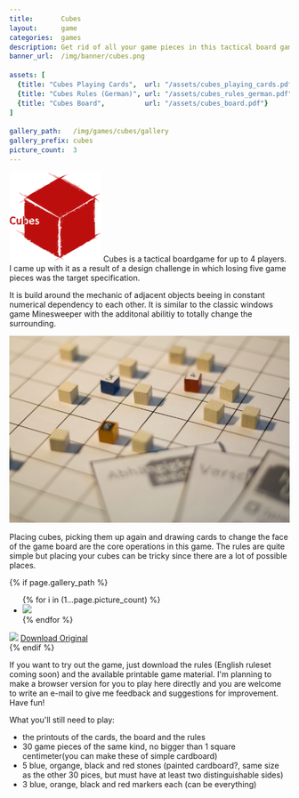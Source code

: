 ```yaml
---
title:       Cubes
layout:      game
categories:  games
description: Get rid of all your game pieces in this tactical board game.
banner_url:  /img/banner/cubes.png

assets: [
  {title: "Cubes Playing Cards",  url: "/assets/cubes_playing_cards.pdf"},
  {title: "Cubes Rules (German)", url: "/assets/cubes_rules_german.pdf"},
  {title: "Cubes Board",          url: "/assets/cubes_board.pdf"}
]

gallery_path:   /img/games/cubes/gallery
gallery_prefix: cubes
picture_count:  3
---
```


<img class="float left" src="/img/games/cubes/cubes-logo-small.png" alt="Cubes Logo">
Cubes is a tactical boardgame for up to 4 players.
I came up with it as a result of a design challenge in which losing five game
pieces was the target specification.

It is build around the mechanic of adjacent objects beeing in constant numerical
dependency to each other. It is similar to the classic windows game Minesweeper
with the additonal abilitiy to totally change the surrounding.

<img src="/img/games/cubes/cubes5.png" alt="Cubes">

Placing cubes, picking them up again and drawing cards to change the face of the
game board are the core operations in this game. The rules are quite simple but
placing your cubes can be tricky since there are a lot of possible places.

<!-- gallery snippet -->
{% if page.gallery_path %}
<div class="gallery">
  <ul>
    {% for i in (1...page.picture_count) %}
    <li>
      <a {% if i == 1 %}class="active"{% endif %}
         href="{{ page.gallery_path }}/{{ page.gallery_prefix }}-original-{{ i }}.png"
         data-preview-url="{{ page.gallery_path }}/{{ page.gallery_prefix }}-preview-{{ i }}.png">
        <img src="{{ page.gallery_path }}/{{ page.gallery_prefix }}-thumb-{{ i }}.png" />
      </a>
    </li>
    {% endfor %}
  </ul>

  <div class="display-wrapper">
    <img src="{{ page.gallery_path }}/{{ page.gallery_prefix }}-preview-1.png" />
    <a href="{{ page.gallery_path }}/{{ page.gallery_prefix }}-original-1.png">Download Original</a>
  </div>
</div>
{% endif %}
<!-- gallery snippet -->

If you want to try out the game, just download the rules (English ruleset coming
soon) and the available printable game material. I'm planning to make a browser
version for you to play here directly and you are welcome to write an e-mail
to give me feedback and suggestions for improvement. Have fun!

What you'll still need to play:

* the printouts of the cards, the board and the rules
* 30 game pieces of the same kind, no bigger than 1 square centimeter(you can make these of simple cardboard)
* 5 blue, organge, black and red stones (painted cardboard?, same size as the other 30 pices, but must have at least two distinguishable sides)
* 3 blue, orange, black and red markers each (can be everything)
